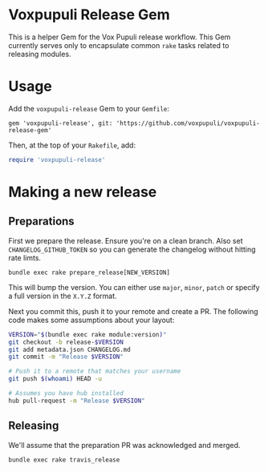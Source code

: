 # Voxpupuli Release Gem

This is a helper Gem for the Vox Pupuli release workflow. This Gem currently serves only to encapsulate common `rake` tasks related to releasing modules.

# Usage
Add the `voxpupuli-release` Gem to your `Gemfile`:

```
gem 'voxpupuli-release', git: 'https://github.com/voxpupuli/voxpupuli-release-gem'
```

Then, at the top of your `Rakefile`, add:

```ruby
require 'voxpupuli-release'
```

# Making a new release

## Preparations

First we prepare the release. Ensure you're on a clean branch. Also set ```CHANGELOG_GITHUB_TOKEN``` so you can generate the changelog without hitting rate limts.

```
bundle exec rake prepare_release[NEW_VERSION]
```

This will bump the version. You can either use `major`, `minor`, `patch` or specify a full version in the `X.Y.Z` format.

Next you commit this, push it to your remote and create a PR. The following code makes some assumptions about your layout:

```bash
VERSION="$(bundle exec rake module:version)"
git checkout -b release-$VERSION
git add metadata.json CHANGELOG.md
git commit -m "Release $VERSION"

# Push it to a remote that matches your username
git push $(whoami) HEAD -u

# Assumes you have hub installed
hub pull-request -m "Release $VERSION"
```

## Releasing

We'll assume that the preparation PR was acknowledged and merged.

```
bundle exec rake travis_release
```

